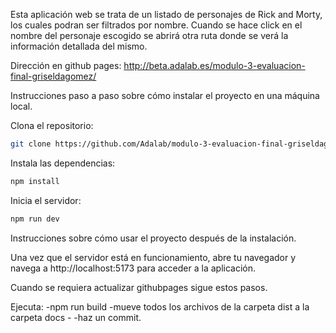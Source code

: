 Esta aplicación web se trata de un listado de personajes de Rick and Morty, los cuales podran ser filtrados por nombre. Cuando se hace click en el nombre del personaje escogido se abrirá otra ruta donde se verá la información detallada del mismo.

Dirección en github pages: http://beta.adalab.es/modulo-3-evaluacion-final-griseldagomez/

Instrucciones paso a paso sobre cómo instalar el proyecto en una máquina local.

Clona el repositorio:

```bash
git clone https://github.com/Adalab/modulo-3-evaluacion-final-griseldagomez.git
```

Instala las dependencias:
```bash
npm install
```

Inicia el servidor:

```bash
npm run dev
```

Instrucciones sobre cómo usar el proyecto después de la instalación.

Una vez que el servidor está en funcionamiento, abre tu navegador y navega a http://localhost:5173 para acceder a la aplicación.

Cuando se requiera actualizar githubpages sigue estos pasos.

Ejecuta:
 -npm run build 
 -mueve todos los archivos de la carpeta dist a la carpeta docs - 
 -haz un commit.
